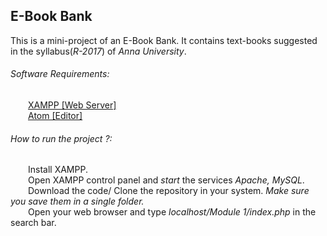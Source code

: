## E-Book Bank
<p>This is a mini-project of an E-Book Bank. It contains text-books suggested in the syllabus(<i>R-2017</i>) of <i>Anna University</i>.</p>

###### Software Requirements:

  &emsp;&emsp;<a href="https://www.apachefriends.org/download.html">XAMPP [Web Server]</a><br/>
  &emsp;&emsp;<a href="https://atom.io/">Atom [Editor]</a>


###### How to run the project ?:
<p>
&emsp;&emsp;Install XAMPP.<br/>
&emsp;&emsp;Open XAMPP control panel and <i>start</i> the services <i>Apache, MySQL</i>.<br/>
&emsp;&emsp;Download the code/ Clone the repository in your system.<i> Make sure you save them in a single folder.</i><br/>
&emsp;&emsp;Open your web browser and type <i>localhost/Module 1/index.php</i> in the search bar.
</p>
